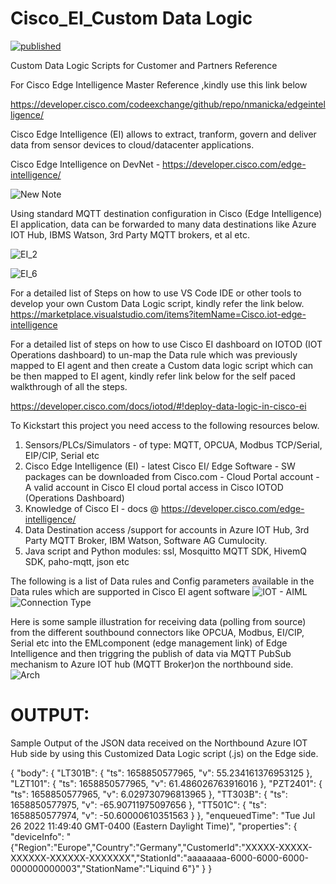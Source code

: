 # Cisco_EI_Custom Data Logic

[![published](https://static.production.devnetcloud.com/codeexchange/assets/images/devnet-published.svg)](https://developer.cisco.com/codeexchange/github/repo/akramIOT/Cisco_Edge_Intelligence)

Custom  Data Logic  Scripts for Customer and Partners Reference 

For Cisco Edge Intelligence Master  Reference ,kindly use this link below 

https://developer.cisco.com/codeexchange/github/repo/nmanicka/edgeintelligence/

Cisco Edge Intelligence (EI) allows to extract, tranform, govern and deliver data from sensor devices to cloud/datacenter applications.

Cisco Edge Intelligence on DevNet - https://developer.cisco.com/edge-intelligence/

![New Note](https://user-images.githubusercontent.com/21118209/184432998-af862669-ed9c-4242-b320-605ee9edb4c3.jpeg)

Using standard MQTT destination configuration in Cisco (Edge Intelligence) EI application, data can be forwarded to many data destinations like Azure IOT Hub, IBMS Watson, 3rd Party MQTT brokers, et al  etc.

![EI_2](https://user-images.githubusercontent.com/21118209/182686442-c69e2ae5-fd9a-4e0a-be18-7b0088af116a.png)

![EI_6](https://user-images.githubusercontent.com/21118209/182686907-7db10b10-b7e9-4181-b96a-450c16109c0d.jpg)

For a detailed list of  Steps on how  to use  VS Code IDE or  other  tools to  develop your own  Custom  Data Logic  script, kindly refer the link below.
https://marketplace.visualstudio.com/items?itemName=Cisco.iot-edge-intelligence

For a detailed list of  steps on how to use  Cisco EI dashboard on IOTOD (IOT Operations dashboard) to un-map the  Data rule which was previously mapped to EI agent and then create  a Custom data logic script which can be then mapped to EI agent, kindly refer link below for the self paced walkthrough of all the steps.

https://developer.cisco.com/docs/iotod/#!deploy-data-logic-in-cisco-ei

To Kickstart this project  you need access to the  following resources below. 

  1. Sensors/PLCs/Simulators - of type: MQTT, OPCUA, Modbus TCP/Serial, EIP/CIP, Serial etc  	
  2. Cisco Edge Intelligence (EI)
	- latest Cisco  EI/ Edge Software - SW packages can be downloaded from Cisco.com
	- Cloud Portal account - A valid account in Cisco EI cloud portal access in Cisco  IOTOD  (Operations Dashboard) 
  3. Knowledge of Cisco EI - docs @ https://developer.cisco.com/edge-intelligence/
  4. Data Destination  access /support for accounts in  Azure IOT Hub, 3rd Party MQTT Broker, IBM  Watson, Software  AG  Cumulocity.  
  5. Java script  and  Python modules: ssl, Mosquitto MQTT SDK, HivemQ SDK, paho-mqtt, json  etc
	
The following is a list of Data rules and  Config parameters available in the  Data rules which are supported in Cisco EI agent software
![IOT - AIML](https://user-images.githubusercontent.com/21118209/182680179-83895811-f09e-4c46-bfdc-05d2a751d398.jpeg)
![Connection Type](https://user-images.githubusercontent.com/21118209/182678873-23201e6f-9cb9-418b-b8bd-64be04ae10c6.jpeg)

Here is some sample illustration for receiving data (polling from source) from the different southbound connectors like OPCUA, Modbus, EI/CIP, Serial etc into the EMLcomponent (edge management link) of Edge Intelligence and then triggring the publish of  data  via MQTT PubSub mechanism to Azure IOT hub  (MQTT  Broker)on the  northbound side.  
![Arch](https://user-images.githubusercontent.com/21118209/182687128-6dd3dea6-dc60-4ade-aa8d-78535e541656.jpg)


OUTPUT:
=======

Sample  Output of  the  JSON  data received on the  Northbound  Azure IOT Hub side by using  this  Customized  Data Logic script (.js) on the  Edge side. 

{
  "body": {
    "LT301B": {
      "ts": 1658850577965,
      "v": 55.234161376953125
    },
    "LZT101": {
      "ts": 1658850577965,
      "v": 61.486026763916016
    },
    "PZT2401": {
      "ts": 1658850577965,
      "v": 6.029730796813965
    },
    "TT303B": {
      "ts": 1658850577975,
      "v": -65.90711975097656
    },
    "TT501C": {
      "ts": 1658850577974,
      "v": -50.60000610351563
    }
  },
  "enqueuedTime": "Tue Jul 26 2022 11:49:40 GMT-0400 (Eastern Daylight Time)",
  "properties": {
    "deviceInfo": "{\"Region\":\"Europe\",\"Country\":\"Germany\",\"CustomerId\":\"XXXXX-XXXXX-XXXXXX-XXXXXX-XXXXXXX\",\"StationId\":\"aaaaaaaa-6000-6000-6000-000000000003\",\"StationName\":\"Liquind 6\"}"
  }
}


